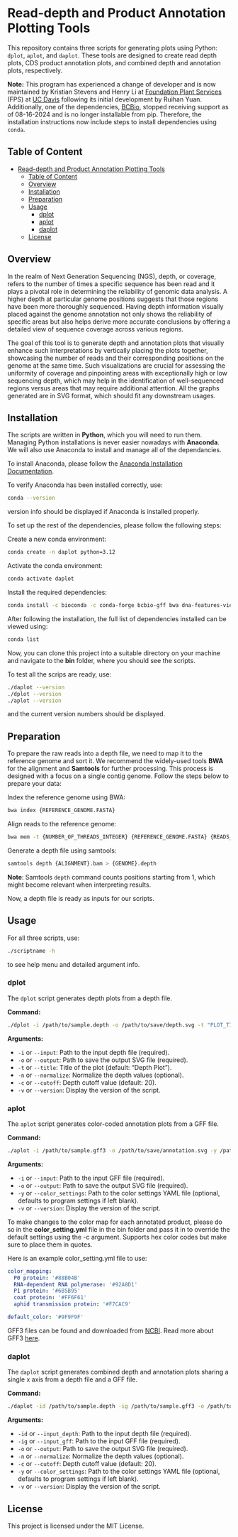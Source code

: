 # Read-depth and Product Annotation Plotting Tools

This repository contains three scripts for generating plots using Python: `dplot`, `aplot`, and `daplot`. These tools are designed to create read depth plots, CDS product annotation plots, and combined depth and annotation plots, respectively.

**Note:** This program has experienced a change of developer and is now maintained by Kristian Stevens and Henry Li at [Foundation Plant Services](https://fps.ucdavis.edu/index.cfm) (FPS) at [UC Davis](https://www.ucdavis.edu/) following its initial development by Ruihan Yuan. Additionally, one of the dependencies, [BCBio](https://github.com/bcbio/bcbio-nextgen), stopped receiving support as of 08-16-2024 and is no longer installable from pip. Therefore, the installation instructions now include steps to install dependencies using `conda`.

## Table of Content

- [Read-depth and Product Annotation Plotting Tools](#read-depth-and-product-annotation-plotting-tools)
  - [Table of Content](#table-of-content)
  - [Overview](#overview)
  - [Installation](#installation)
  - [Preparation](#preparation)
  - [Usage](#usage)
    - [dplot](#dplot)
    - [aplot](#aplot)
    - [daplot](#daplot)
  - [License](#license)

## Overview

In the realm of Next Generation Sequencing (NGS), depth, or coverage, refers to the number of times a specific sequence has been read and it plays a pivotal role in determining the reliability of genomic data analysis. A higher depth at particular genome positions suggests that those regions have been more thoroughly sequenced. Having depth information visually placed against the genome annotation not only shows the reliability of specific areas but also helps derive more accurate conclusions by offering a detailed view of sequence coverage across various regions. 

The goal of this tool is to generate depth and annotation plots that visually enhance such interpretations by vertically placing the plots together, showcasing the number of reads and their corresponding positions on the genome at the same time. Such visualizations are crucial for assessing the uniformity of coverage and pinpointing areas with exceptionally high or low sequencing depth, which may help in the identification of well-sequenced regions versus areas that may require additional attention. All the graphs generated are in SVG format, which should fit any downstream usages.

## Installation

The scripts are written in **Python**, which you will need to run them. Managing Python installations is never easier nowadays with **Anaconda**. We will also use Anaconda to install and manage all of the dependancies. 

To install Anaconda, please follow the [Anaconda Installation Documentation](https://docs.anaconda.com/anaconda/install/).

To verify Anaconda has been installed correctly, use:

```bash
conda --version
```

version info should be displayed if Anaconda is installed properly.

To set up the rest of the dependencies, please follow the following steps:

Create a new conda environment:

```bash
conda create -n daplot python=3.12
```

Activate the conda environment:

```bash
conda activate daplot
```

Install the required dependencies:

```bash
conda install -c bioconda -c conda-forge bcbio-gff bwa dna-features-viewer matplotlib pyyaml samtools seaborn
```

After following the installation, the full list of dependencies installed can be viewed using:

```bash
conda list
```

Now, you can clone this project into a suitable directory on your machine and navigate to the **bin** folder, where you should see the scripts.

To test all the scrips are ready, use:

```bash
./daplot --version
./dplot --version
./aplot --version
```

and the current version numbers should be displayed.

## Preparation

To prepare the raw reads into a depth file, we need to map it to the reference genome and sort it. We recommend the widely-used tools **BWA** for the alignment and **Samtools** for further processing. This process is designed with a focus on a single contig genome. Follow the steps below to prepare your data:

Index the reference genome using BWA:
   
```bash
bwa index {REFERENCE_GENOME.FASTA}
```

Align reads to the reference genome:

```bash
bwa mem -t {NUMBER_OF_THREADS_INTEGER} {REFERENCE_GENOME.FASTA} {READS_INPUT} | samtools sort -o {ALIGNMENT}.bam
```

Generate a depth file using samtools:
   
```bash
samtools depth {ALIGNMENT}.bam > {GENOME}.depth
```

**Note**: Samtools `depth` command counts positions starting from 1, which might become relevant when interpreting results.

Now, a depth file is ready as inputs for our scripts.

## Usage

For all three scripts, use:

```bash
./scriptname -h
```

to see help menu and detailed argument info.

### dplot

The `dplot` script generates depth plots from a depth file.

**Command:**

```bash
./dplot -i /path/to/sample.depth -o /path/to/save/depth.svg -t "PLOT_TITLE" -n -c {CUTOFF_INTEGER}
```

**Arguments:**

- `-i` or `--input`: Path to the input depth file (required).
- `-o` or `--output`: Path to save the output SVG file (required).
- `-t` or `--title`: Title of the plot (default: “Depth Plot”).
- `-n` or `--normalize`: Normalize the depth values (optional).
- `-c` or `--cutoff`: Depth cutoff value (default: 20).
- `-v` or `--version`: Display the version of the script.

### aplot

The `aplot` script generates color-coded annotation plots from a GFF file.

**Command:**

```bash
./aplot -i /path/to/sample.gff3 -o /path/to/save/annotation.svg -y /path/to/color_settings.yml
```

**Arguments:**

- `-i` or `--input`: Path to the input GFF file (required).
- `-o` or `--output`: Path to save the output SVG file (required).
- `-y` or `--color_settings`: Path to the color settings YAML file (optional, defaults to program settings if left blank).
- `-v` or `--version`: Display the version of the script.

To make changes to the color map for each annotated product, please do so in the **color_setting.yml** file in the bin folder and pass it in to override the default settings using the -c argument. Supports hex color codes but make sure to place them in quotes.

Here is an example color_setting.yml file to use:

```yml
color_mapping:
  P0 protein: '#88B04B'
  RNA-dependent RNA polymerase: '#92A8D1'
  P1 protein: '#6B5B95'
  coat protein: '#FF6F61'
  aphid transmission protein: '#F7CAC9'

default_color: '#9F9F9F'
```

GFF3 files can be found and downloaded from [NCBI](https://www.ncbi.nlm.nih.gov/). Read more about GFF3 [here](https://www.ncbi.nlm.nih.gov/datasets/docs/v1/reference-docs/file-formats/about-ncbi-gff3/).

### daplot

The `daplot` script generates combined depth and annotation plots sharing a single x axis from a depth file and a GFF file.

**Command:**

```bash
./daplot -id /path/to/sample.depth -ig /path/to/sample.gff3 -o /path/to/save/combined.svg -n -c {CUTOFF_INTEGER} -y /path/to/color_settings.yml
```

**Arguments:**

- `-id` or `--input_depth`: Path to the input depth file (required).
- `-ig` or `--input_gff`: Path to the input GFF file (required).
- `-o` or `--output`: Path to save the output SVG file (required).
- `-n` or `--normalize`: Normalize the depth values (optional).
- `-c` or `--cutoff`: Depth cutoff value (default: 20).
- `-y` or `--color_settings`: Path to the color settings YAML file (optional, defaults to program settings if left blank).
- `-v` or `--version`: Display the version of the script.

## License

This project is licensed under the MIT License.
